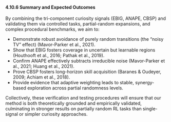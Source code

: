 #### 4.10.6 Summary and Expected Outcomes

By combining the tri-component curiosity signals (EBIG, ANAPE, CBSP) and validating them via controlled tasks, partial-random expansions, and complex procedural benchmarks, we aim to:
- Demonstrate robust avoidance of purely random transitions (the “noisy TV” effect) (Mavor-Parker et al., 2021).
- Show that EBIG fosters coverage in uncertain but learnable regions (Houthooft et al., 2016; Pathak et al., 2019).
- Confirm ANAPE effectively subtracts irreducible noise (Mavor-Parker et al., 2021; Huang et al., 2021).
- Prove CBSP fosters long-horizon skill acquisition (Baranes & Oudeyer, 2009; Achiam et al., 2018).
- Provide evidence that adaptive weighting leads to stable, synergy-based exploration across partial randomness levels.

Collectively, these verification and testing procedures will ensure that our method is both theoretically grounded and empirically validated, culminating in stronger results on partially random RL tasks than single-signal or simpler curiosity approaches. 
